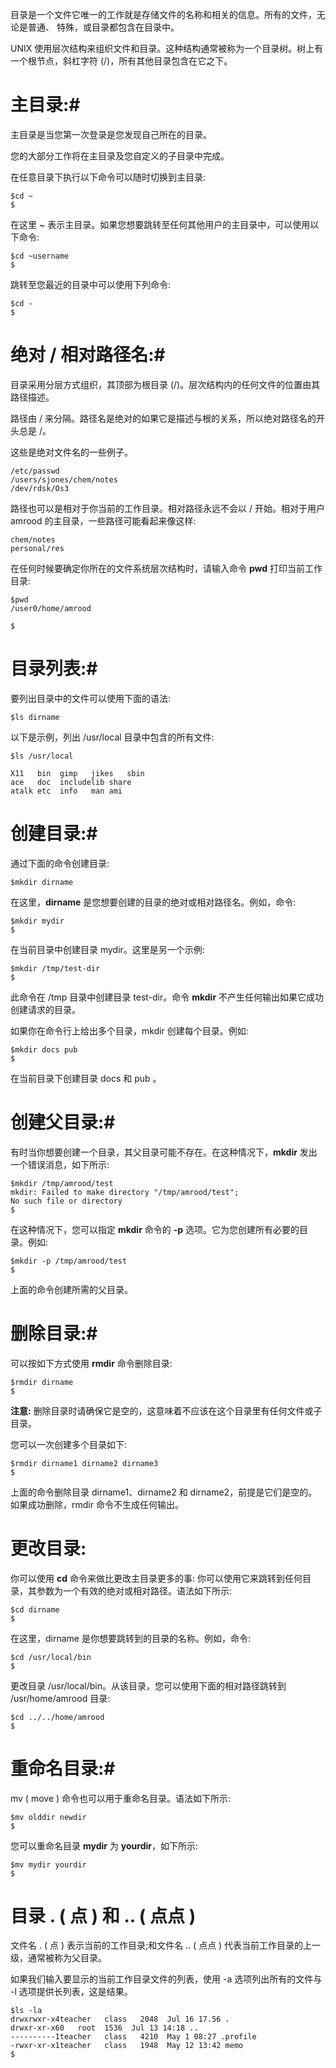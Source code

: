 目录是一个文件它唯一的工作就是存储文件的名称和相关的信息。所有的文件，无论是普通、 特殊，或目录都包含在目录中。

UNIX 使用层次结构来组织文件和目录。这种结构通常被称为一个目录树。树上有一个根节点，斜杠字符 (/)，所有其他目录包含在它之下。

# 主目录:#

主目录是当您第一次登录是您发现自己所在的目录。

您的大部分工作将在主目录及您自定义的子目录中完成。

在任意目录下执行以下命令可以随时切换到主目录:

    $cd ~
    $

在这里 ~ 表示主目录。如果您想要跳转至任何其他用户的主目录中，可以使用以下命令:

    $cd ~username
    $

跳转至您最近的目录中可以使用下列命令:

    $cd -
    $

# 绝对 / 相对路径名:#

目录采用分层方式组织，其顶部为根目录 (/)。层次结构内的任何文件的位置由其路径描述。

路径由 / 来分隔。路径名是绝对的如果它是描述与根的关系，所以绝对路径名的开头总是 /。

这些是绝对文件名的一些例子。

    /etc/passwd
    /users/sjones/chem/notes
    /dev/rdsk/Os3

路径也可以是相对于你当前的工作目录。相对路径永远不会以 / 开始。相对于用户 amrood 的主目录，一些路径可能看起来像这样:

    chem/notes
    personal/res

在任何时候要确定你所在的文件系统层次结构时，请输入命令 **pwd** 打印当前工作目录:

    $pwd
    /user0/home/amrood
    
    $

# 目录列表:#

要列出目录中的文件可以使用下面的语法:

    $ls dirname

以下是示例，列出 /usr/local 目录中包含的所有文件:

    $ls /usr/local
    
    X11   bin  gimp   jikes   sbin
    ace   doc  includelib share
    atalk etc  info   man ami

# 创建目录:#

通过下面的命令创建目录:

    $mkdir dirname

在这里，**dirname** 是您想要创建的目录的绝对或相对路径名。例如，命令:

    $mkdir mydir
    $

在当前目录中创建目录 mydir。这里是另一个示例:

    $mkdir /tmp/test-dir
    $

此命令在 /tmp 目录中创建目录 test-dir。命令 **mkdir** 不产生任何输出如果它成功创建请求的目录。

如果你在命令行上给出多个目录，mkdir 创建每个目录。例如:

    $mkdir docs pub
    $

在当前目录下创建目录 docs 和 pub 。

# 创建父目录:#

有时当你想要创建一个目录，其父目录可能不存在。在这种情况下，**mkdir** 发出一个错误消息，如下所示:

    $mkdir /tmp/amrood/test
    mkdir: Failed to make directory "/tmp/amrood/test"; 
    No such file or directory
    $

在这种情况下，您可以指定 **mkdir** 命令的 **-p** 选项。它为您创建所有必要的目录。例如:

    $mkdir -p /tmp/amrood/test
    $

上面的命令创建所需的父目录。

# 删除目录:#

可以按如下方式使用 **rmdir** 命令删除目录:

    $rmdir dirname
    $

**注意:** 删除目录时请确保它是空的，这意味着不应该在这个目录里有任何文件或子目录。

您可以一次创建多个目录如下:

    $rmdir dirname1 dirname2 dirname3
    $

上面的命令删除目录 dirname1、dirname2 和 dirname2，前提是它们是空的。如果成功删除，rmdir 命令不生成任何输出。

# 更改目录: #

你可以使用 **cd** 命令来做比更改主目录更多的事: 你可以使用它来跳转到任何目录，其参数为一个有效的绝对或相对路径。语法如下所示:

    $cd dirname
    $

在这里，dirname 是你想要跳转到的目录的名称。例如，命令:

    $cd /usr/local/bin
    $

更改目录 /usr/local/bin。从该目录，您可以使用下面的相对路径跳转到 /usr/home/amrood 目录:

    $cd ../../home/amrood
    $

# 重命名目录:#

mv ( move ) 命令也可以用于重命名目录。语法如下所示:

    $mv olddir newdir
    $

您可以重命名目录 **mydir** 为 **yourdir**，如下所示:

    $mv mydir yourdir
    $

# 目录 . ( 点 ) 和 .. ( 点点 ) #

文件名 . ( 点 ) 表示当前的工作目录;和文件名 .. ( 点点 ) 代表当前工作目录的上一级，通常被称为父目录。

如果我们输入要显示的当前工作目录文件的列表，使用 -a 选项列出所有的文件与 -l 选项提供长列表，这是结果。

    $ls -la
    drwxrwxr-x4teacher   class   2048  Jul 16 17.56 .
    drwxr-xr-x60   root  1536  Jul 13 14:18 ..
    ----------1teacher   class   4210  May 1 08:27 .profile
    -rwxr-xr-x1teacher   class   1948  May 12 13:42 memo
    $
